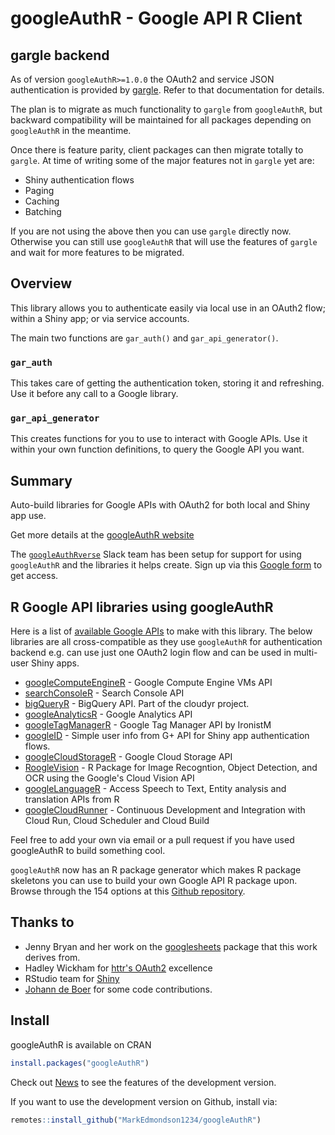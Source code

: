 # googleAuthR - Google API R Client

## gargle backend

As of version `googleAuthR>=1.0.0` the OAuth2 and service JSON authentication is provided by [gargle](https://gargle.r-lib.org/index.html).  Refer to that documentation for details.

The plan is to migrate as much functionality to `gargle` from `googleAuthR`, but backward compatibility will be maintained for all packages depending on `googleAuthR` in the meantime. 

Once there is feature parity, client packages can then migrate totally to `gargle`.  At time of writing some of the major features not in `gargle` yet are:

* Shiny authentication flows
* Paging
* Caching
* Batching

If you are not using the above then you can use `gargle` directly now.  Otherwise you can still use `googleAuthR` that will use the features of `gargle` and wait for more features to be migrated.

## Overview

This library allows you to authenticate easily via local use in an OAuth2 flow; within a Shiny app; or via service accounts. 

The main two functions are `gar_auth()` and `gar_api_generator()`.

### `gar_auth`

This takes care of getting the authentication token, storing it and refreshing. 
Use it before any call to a Google library.

### `gar_api_generator`

This creates functions for you to use to interact with Google APIs.
Use it within your own function definitions, to query the Google API you want.

## Summary

Auto-build libraries for Google APIs with OAuth2 for both local and Shiny app use.

Get more details at the [googleAuthR website](https://code.markedmondson.me/googleAuthR/)

The [`googleAuthRverse`](https://googleauthrverse.slack.com) Slack team has been setup for support for using `googleAuthR` and the libraries it helps create.  Sign up via this [Google form](https://goo.gl/forms/d541yrJoDFMrrSJp1) to get access. 

## R Google API libraries using googleAuthR

Here is a list of [available Google APIs](https://developers.google.com/apis-explorer/#p/) to make with this library.
The below libraries are all cross-compatible as they use `googleAuthR` for authentication backend e.g. can use just one OAuth2 login flow and can be used in multi-user Shiny apps. 

* [googleComputeEngineR](https://cloudyr.github.io/googleComputeEngineR/) - Google Compute Engine VMs API
* [searchConsoleR](https://code.markedmondson.me/searchConsoleR/) - Search Console API
* [bigQueryR](https://code.markedmondson.me/bigQueryR/) - BigQuery API. Part of the cloudyr project.
* [googleAnalyticsR](https://code.markedmondson.me/googleAnalyticsR/) - Google Analytics API
* [googleTagManagerR](https://github.com/IronistM/googleTagManageR) - Google Tag Manager API by IronistM
* [googleID](https://github.com/MarkEdmondson1234/googleID) - Simple user info from G+ API for Shiny app authentication flows.
* [googleCloudStorageR](https://code.markedmondson.me/googleCloudStorageR/) - Google Cloud Storage API
* [RoogleVision](https://github.com/cloudyr/googleCloudVisionR) - R Package for Image Recogntion, Object Detection, and OCR using the Google's Cloud Vision API
* [googleLanguageR](https://github.com/ropensci/googleLanguageR) - Access Speech to Text, Entity analysis and translation APIs from R
* [googleCloudRunner](https://code.markedmondson.me/googleCloudRunner/) - Continuous Development and Integration with Cloud Run, Cloud Scheduler and Cloud Build

Feel free to add your own via email or a pull request if you have used googleAuthR to build something cool. 

`googleAuthR` now has an R package generator which makes R package skeletons you can use to build your own Google API R package upon.  Browse through the 154 options at this [Github repository](https://github.com/MarkEdmondson1234/autoGoogleAPI).

## Thanks to

* Jenny Bryan and her work on the [googlesheets](https://github.com/jennybc/googlesheets) package that this work derives from.
* Hadley Wickham for [httr's OAuth2](https://github.com/r-lib/httr) excellence
* RStudio team for [Shiny](https://shiny.rstudio.com/)
* [Johann de Boer](https://github.com/jdeboer) for some code contributions.

## Install

googleAuthR is available on CRAN

```r
install.packages("googleAuthR")
```

Check out [News](NEWS.md) to see the features of the development version.

If you want to use the development version on Github, install via:

```r
remotes::install_github("MarkEdmondson1234/googleAuthR")
```

